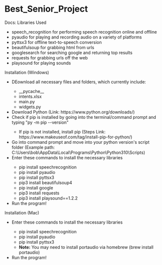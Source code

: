 # Best_Senior_Project

Docs:
Libraries Used

<ul>
    <li>speech_recognition for performing speech recognition online and offline</li>
    <li>pyaudio for playing and recording audio on a variety of platforms</li>
    <li>pyttsx3 for offline text-to-speech conversion</li>
    <li>beautifulsoup for grabbing html from urls</li>
    <li>googlesearch for searching google and returning top results</li>
    <li>requests for grabbing urls off the web</li>
    <li>playsound for playing sounds</li>
</ul>

Installation (Windows)

<ul>
<li>DEownload all necessary files and folders, which currently include:</li>
    <ul>
    <li> __pycache__</li>
    <li>intents.xlsx</li>
    <li>main.py</li>
    <li>widgets.py</li>
    </ul>
    <li>Download Python (Link: https://www.python.org/downloads/)</li>
<li>Check if pip is installed by going into the terminal/command prompt and typing "py -m pip --version"</li><ul><li>
        If pip is not installed, install pip (Steps Link: https://www.makeuseof.com/tag/install-pip-for-python/)</li></ul>
<li>Go into command prompt and move into your python version's script folder (Example path: C:\Users\bob\AppData\Local\Programs\Python\Python310\Scripts)</li>
    <li>Enter these commands to install the necessary libraries</li><ul>
    <li>pip install speechrecognition</li>
    <li>pip install pyaudio</li>
    <li>pip install pyttsx3</li>
    <li>pip3 install beautifulsoup4</li>
    <li>pip install google</li>
    <li>pip3 install requests</li>
    <li>pip3 install playsound==1.2.2</li>
    </ul>
    <li>Run the program!</li>
</ul>

Installation (Mac)

<ul>
    <li>Enter these commands to install the necessary libraries</li><ul>
    <li>pip install speechrecognition</li>
    <li>pip install pyaudio</li>
    <li>pip install pyttsx3</li>
    <li><strong>Note:</strong> You may need to install portaudio via homebrew (brew install portaudio)</li>
    </ul>
    <li>Run the program!</li>
</ul>
